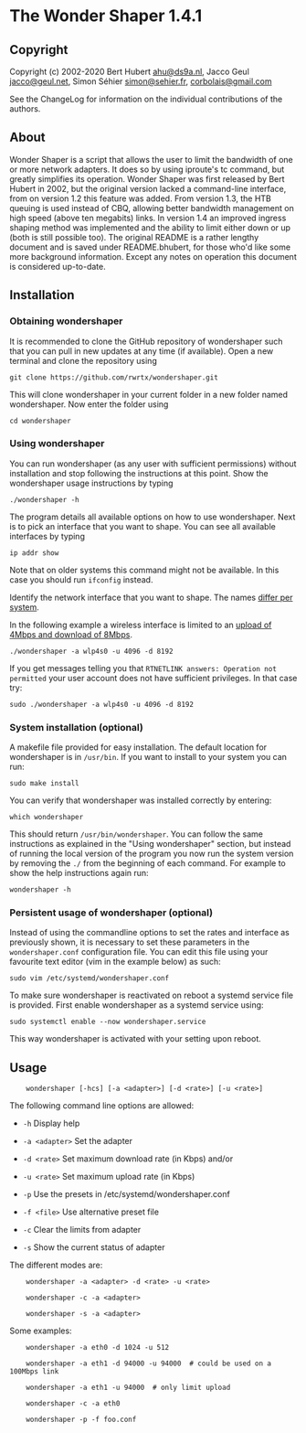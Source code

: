 The Wonder Shaper 1.4.1
==============

Copyright
-------------

Copyright (c) 2002-2020 Bert Hubert <ahu@ds9a.nl>, Jacco Geul <jacco@geul.net>, Simon Séhier <simon@sehier.fr>, <corbolais@gmail.com>

See the ChangeLog for information on the individual contributions of the authors.

About
--------------

Wonder Shaper is a script that allows the user to limit the bandwidth of one or more network adapters. It does so by using iproute's tc command, but greatly simplifies its operation. Wonder Shaper was first released by Bert Hubert in 2002, but the original version lacked a command-line interface, from on version 1.2 this feature was added. From version 1.3, the HTB queuing is used instead of CBQ, allowing better bandwidth management on high speed (above ten megabits) links. In version 1.4 an improved ingress shaping method was implemented and the ability to limit either down or up (both is still possible too). The original README is a rather lengthy document and is saved under README.bhubert, for those who'd like some more background information. Except any notes on operation this document is considered up-to-date.

Installation
--------------

### Obtaining wondershaper

It is recommended to clone the GitHub repository of wondershaper such that you can pull in new updates at any time (if available). Open a new terminal and clone the repository using

    git clone https://github.com/rwrtx/wondershaper.git

This will clone wondershaper in your current folder in a new folder named wondershaper. Now enter the folder using

    cd wondershaper

### Using wondershaper

You can run wondershaper (as any user with sufficient permissions) without installation and stop following the instructions at this point. Show the wondershaper usage instructions by typing

    ./wondershaper -h

The program details all available options on how to use wondershaper. Next is to pick an interface that you want to shape. You can see all available interfaces by typing

    ip addr show

Note that on older systems this command might not be available. In this case you should run ```ifconfig``` instead.

Identify the network interface that you want to shape. The names [differ per system](https://www.freedesktop.org/wiki/Software/systemd/PredictableNetworkInterfaceNames/).

In the following example a wireless interface is limited to an [upload of 4Mbps and download of 8Mbps](http://whatsabyte.com/).

    ./wondershaper -a wlp4s0 -u 4096 -d 8192

If you get messages telling you that ```RTNETLINK answers: Operation not permitted``` your user account does not have sufficient privileges. In that case try:

    sudo ./wondershaper -a wlp4s0 -u 4096 -d 8192

### System installation (optional)

A makefile file provided for easy installation. The default location for wondershaper is in ```/usr/bin```. If you want to install to your system you can run:

    sudo make install

You can verify that wondershaper was installed correctly by entering:

    which wondershaper

This should return ```/usr/bin/wondershaper```. You can follow the same instructions as explained in the "Using wondershaper" section, but instead of running the local version of the program you now run the system version by removing the ```./``` from the beginning of each command. For example to show the help instructions again run:

    wondershaper -h

### Persistent usage of wondershaper (optional)


Instead of using the commandline options to set the rates and interface as previously shown, it is necessary to set these parameters in the ```wondershaper.conf``` configuration file. You can edit this file using your favourite text editor (vim in the example below) as such:

    sudo vim /etc/systemd/wondershaper.conf

To make sure wondershaper is reactivated on reboot a systemd service file is provided. First enable wondershaper as a systemd service using:

    sudo systemctl enable --now wondershaper.service

This way wondershaper is activated with your setting upon reboot.

Usage
--------------

        wondershaper [-hcs] [-a <adapter>] [-d <rate>] [-u <rate>]

The following command line options are allowed:

- `-h` Display help

- `-a <adapter>` Set the adapter

- `-d <rate>` Set maximum download rate (in Kbps) and/or

- `-u <rate>` Set maximum upload rate (in Kbps)

- `-p` Use the presets in /etc/systemd/wondershaper.conf

- `-f <file>` Use alternative preset file

- `-c` Clear the limits from adapter

- `-s` Show the current status of adapter

The different modes are:

        wondershaper -a <adapter> -d <rate> -u <rate>

        wondershaper -c -a <adapter>

        wondershaper -s -a <adapter>

Some examples:

        wondershaper -a eth0 -d 1024 -u 512

        wondershaper -a eth1 -d 94000 -u 94000  # could be used on a 100Mbps link

        wondershaper -a eth1 -u 94000  # only limit upload

        wondershaper -c -a eth0

        wondershaper -p -f foo.conf
